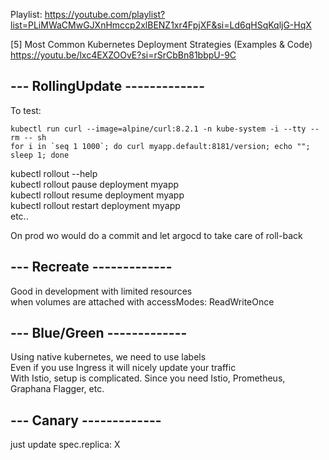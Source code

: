 Playlist: https://youtube.com/playlist?list=PLiMWaCMwGJXnHmccp2xlBENZ1xr4FpjXF&si=Ld6qHSqKqljG-HqX

[5]	Most Common Kubernetes Deployment Strategies (Examples & Code)<br>
https://youtu.be/lxc4EXZOOvE?si=rSrCbBn81bbpU-9C

## --- RollingUpdate -------------
To test:
```
kubectl run curl --image=alpine/curl:8.2.1 -n kube-system -i --tty --rm -- sh
for i in `seq 1 1000`; do curl myapp.default:8181/version; echo ""; sleep 1; done
```
kubectl rollout --help<br>
kubectl rollout pause deployment myapp<br>
kubectl rollout resume deployment myapp<br>
kubectl rollout restart deployment myapp<br>
etc..

On prod wo would do a commit and let argocd to take care of roll-back
## --- Recreate -------------
Good in development with limited resources<br>
when volumes are attached with accessModes: ReadWriteOnce 
## --- Blue/Green -------------
Using native kubernetes, we need to use labels<br>
Even if you use Ingress it will nicely update your traffic<br>
With Istio, setup is complicated. Since you need Istio, Prometheus, Graphana Flagger, etc.

## --- Canary -------------
just update spec.replica: X 
